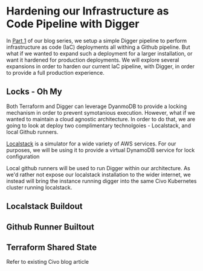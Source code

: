 # Hardening our Infrastructure as Code Pipeline with Digger

In [Part 1](blog-article-1-infra-bootstrap.md) of our blog series, we setup a simple Digger pipeline to perform infrastructure as code (IaC) deployments all withing a Github pipeline.  But what if we wanted to expand such a deployment for a larger installation, or want it hardened for production deployments.  We will explore several expansions in order to harden our current IaC pipeline, with Digger, in order to provide a full production experience.

## Locks - Oh My

Both Terraform and Digger can leverage DyanmoDB to provide a locking mechanism in order to prevent symotanious execution.  However, what if we wanted to maintain a cloud agnostic architecture.  In order to do that, we are going to look at deploy two complimentary technolgoies - Localstack, and local Github runners.

[Localstack](https://github.com/localstack/localstack) is a simulator for a wide variety of AWS services.  For our purposes, we will be using it to provide a virtual DynamoDB service for lock configuration

Local github runners will be used to run Digger within our architecture.  As we'd rather not expose our localstack installation to the wider internet, we instead will bring the instance running digger into the same Civo Kubernetes cluster running localstack.

## Localstack Buildout

## Github Runner Builtout

## Terraform Shared State

Refer to existing Civo blog article

